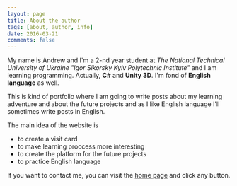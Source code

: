 ```yaml
---
layout: page
title: About the author
tags: [about, author, info]
date: 2016-03-21
comments: false
---
```

    
My name is Andrew and I'm a 2-nd year student at *The National Technical University of Ukraine "Igor Sikorsky Kyiv Polytechnic Institute"* and I am learning programming. Actually, **C#** and **Unity 3D**. I'm fond of **English language** as well.

This is kind of portfolio where I am going to write posts about my learning adventure and about the future projects and as I like English language I'll sometimes write posts in English.

The main idea of the website is
* to create a visit card  
* to make learning proccess more interesting
* to create the platform for the future projects
* to practice English language

If you want to contact me, you can visit the [home page](http://thewaterfall.xyz/) and click any button.